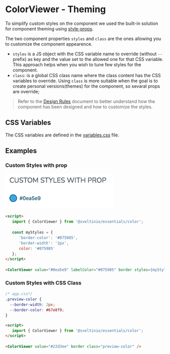 # ColorViewer - Theming

To simplify custom styles on the component we used the built-in solution for component theming using [style-props].

The two component properties `styles` and `class` are the ones allowing you to customize the component appearence.

- `styles` is a JS object with the CSS variable name to override (without `--` prefix) as key and the value set to the allowed one for that CSS variable. This approach helps when you wish to tune few styles for the component.
- `class`: is a global CSS class name where the class content has the CSS variables to override. Using `class` is more suitable when the goal is to create personal versions(themes) for the component, so sevaral props are override;

> Refer to the [Design Rules] document to better understand how the component has been designed and how to customize the styles.

## CSS Variables

The CSS variables are defined in the [variables.css](../../styles/components/color/variables.css) file.

## Examples

### Custom Styles with prop

<img src="./assets/images/custom_prop.png" alt="ColorViewer - Custom Styles with prop" />

```html
<script>
   import { ColorViewer } from '@sveltinio/essentials/color';

   const myStyles = {
      'border-color': '#075985',
      'border-width': '2px',
      color: '#075985'
   };
</script>

<ColorViewer value="#0ea5e9" labelColor="#075985" border styles={myStyles} />
```

### Custom Styles with CSS Class

```css
/* app.css*/
.preview-color {
  --border-width: 2px;
  --border-color: #67e8f9;
}
```

```html
<script>
   import { ColorViewer } from '@sveltinio/essentials/color';
</script>

<ColorViewer value="#22d3ee" border class="preview-color" />
```

<!-- Resources -->
[style-props]: https://svelte.dev/docs#template-syntax-component-directives---style-props
[Design Rules]: https://github.com/sveltinio/components-library/blob/main/docs/design-rules.md
